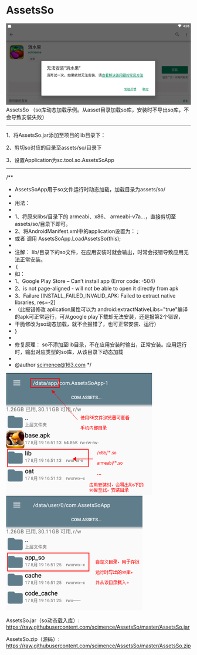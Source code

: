 # AssetsSo
![1](https://raw.githubusercontent.com/scimence/AssetsSo/master/pics/app_install_fail.png)
AssetsSo （so库动态加载示例。从asset目录加载so库，安装时不导出so库，不会导致安装失败）


------------------------------------------------
1、将AssetsSo.jar添加至项目的lib目录下： 

2、剪切so对应的目录至assets/so/目录下

3、设置Application为sc.tool.so.AssetsSoApp

------------------------------------------------

/**
 * AssetsSoApp用于so文件运行时动态加载，加载目录为assets/so/
 * 
 * 用法：
 * 
 * 1、将原来libs/目录下的  armeabi、x86、 armeabi-v7a...，直接剪切至assets/so/目录下即可。
 * 2、将AndroidManifest.xml中的application设置为：  <application android:name="sc.tool.so.AssetsSoApp">;
 * 或者 调用 AssetsSoApp.LoadAssetsSo(this);
 * 
 * 注解： lib/目录下的so文件，在应用安装时就会输出，时常会报错导致应用无法正常安装。
 * ｛
 * 如：
 * 1、Google Play Store – Can’t install app (Error code: -504)
 * 2、is not page-aligned - will not be able to open it directly from apk
 * 3、Failure [INSTALL_FAILED_INVALID_APK: Failed to extract native libraries, res=-2] 
 * （此报错修改 aplication属性可以为 android:extractNativeLibs="true"编译的apk可正常运行，可从google play下载却无法安装，还是报第2个错误，
 * 干脆修改为so动态加载，就不会报错了，也可正常安装、运行）
 * ｝
 * 
 * 修复原理： so不添加至lib目录，不在应用安装时输出，正常安装。应用运行时，输出对应类型的so库，从该目录下动态加载
 * 
 * @author scimence@163.com
 */
 
 ![1](https://raw.githubusercontent.com/scimence/AssetsSo/master/pics/install_lib.png)
 ![1](https://raw.githubusercontent.com/scimence/AssetsSo/master/pics/user_lib.png)
 
 
 AssetsSo.jar（so动态载入库）: 
 https://raw.githubusercontent.com/scimence/AssetsSo/master/AssetsSo.jar
 
 AssetsSo.zip（源码）: 
 https://raw.githubusercontent.com/scimence/AssetsSo/master/AssetsSo.zip
 
 
